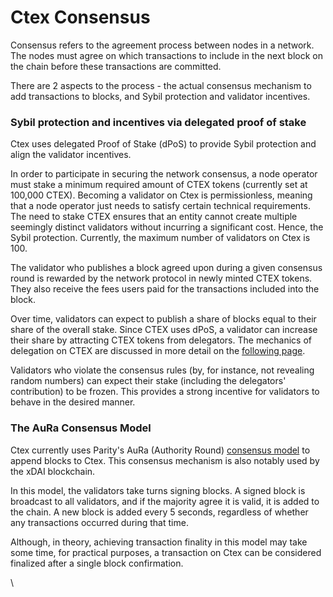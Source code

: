 # Ctex Consensus

Consensus refers to the agreement process between nodes in a network. The nodes must agree on which transactions to include in the next block on the chain before these transactions are committed.

There are 2 aspects to the process - the actual consensus mechanism to add transactions to blocks, and Sybil protection and validator incentives.

### Sybil protection and incentives via delegated proof of stake

Ctex uses delegated Proof of Stake (dPoS) to provide Sybil protection and align the validator incentives.  

In order to participate in securing the network consensus, a node operator must stake a minimum required amount of CTEX tokens (currently set at 100,000 CTEX). Becoming a validator on Ctex is permissionless, meaning that a node operator just needs to satisfy certain technical requirements. The need to stake CTEX ensures that an entity cannot create multiple seemingly distinct validators without incurring a significant cost. Hence, the Sybil protection. Currently, the maximum number of validators on Ctex is 100.

The validator who publishes a block agreed upon during a given consensus round is rewarded by the network protocol in newly minted CTEX tokens. They also receive the fees users paid for the transactions included into the block.

Over time, validators can expect to publish a share of blocks equal to their share of the overall stake. Since CTEX uses dPoS, a validator can increase their share by attracting CTEX tokens from delegators. The mechanics of delegation on CTEX are discussed in more detail on the [following page](https://docs.ctexscan.com/general/fuse-network-blockchain/validators-and-delegation).

Validators who violate the consensus rules (by, for instance, not revealing random numbers) can expect their stake (including the delegators' contribution) to be frozen. This provides a strong incentive for validators to behave in the desired manner.

### The AuRa Consensus Model

Ctex currently uses Parity's AuRa (Authority Round) [consensus model](https://openethereum.github.io/Aura) to append blocks to Ctex. This consensus mechanism is also notably used by the xDAI blockchain.

In this model, the validators take turns signing blocks. A signed block is broadcast to all validators, and if the majority agree it is valid, it is added to the chain. A new block is added every 5 seconds, regardless of whether any transactions occurred during that time.

Although, in theory, achieving transaction finality in this model may take some time, for practical purposes, a transaction on Ctex can be considered finalized after a single block confirmation.  

\
